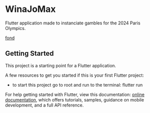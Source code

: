 # WinaJoMax

Flutter application made to instanciate gambles for the 2024 Paris Olympics.

[fond](https://github.com/user-attachments/assets/e006f49b-c472-41cf-a90a-a0ab127cbafc)

## Getting Started

This project is a starting point for a Flutter application.

A few resources to get you started if this is your first Flutter project:

- to start this project go to root and run to the terminal: flutter run

For help getting started with Flutter, view this documentation:
[online documentation](https://flutter.dev/docs), which offers tutorials,
samples, guidance on mobile development, and a full API reference.
